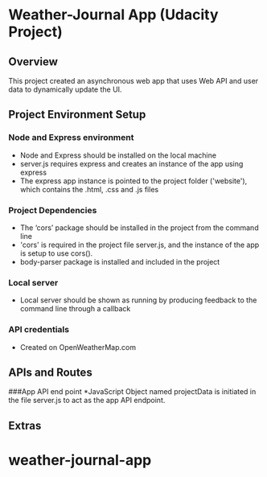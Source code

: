 # Weather-Journal App (Udacity Project)

## Overview
This project created an asynchronous web app that uses Web API and user data to dynamically update the UI. 

## Project Environment Setup
### Node and Express environment
* Node and Express should be installed on the local machine
* server.js requires express and creates an instance of the app using express
* The express app instance is pointed to the project folder ('website'), which contains the .html, .css and .js files

### Project Dependencies
* The ‘cors’ package should be installed in the project from the command line
* 'cors' is required in the project file server.js, and the instance of the app is setup to use cors().
* body-parser package is installed and included in the project

### Local server
* Local server should be shown as running by producing feedback to the command line through a callback

### API credentials 
* Created on OpenWeatherMap.com

## APIs and Routes
###App API end point
*JavaScript Object named projectData is initiated in the file server.js to act as the app API endpoint.




## Extras



# weather-journal-app
